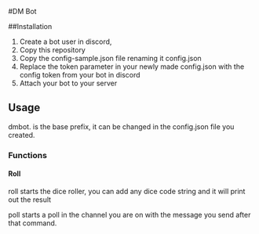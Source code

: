 #DM Bot


##Installation
1. Create a bot user in discord,
1. Copy this repository
1. Copy the config-sample.json file renaming it config.json
1. Replace the token parameter in your newly made config.json with the config token from your bot in discord
1. Attach your bot to your server


## Usage

dmbot. is the base prefix, it can be changed in the config.json file you created.

### Functions

#### Roll

<prefix>roll starts the dice roller, you can add any dice code string and it will print out the result

<prefix>poll starts a poll in the channel you are on with the message you send after that command. 
